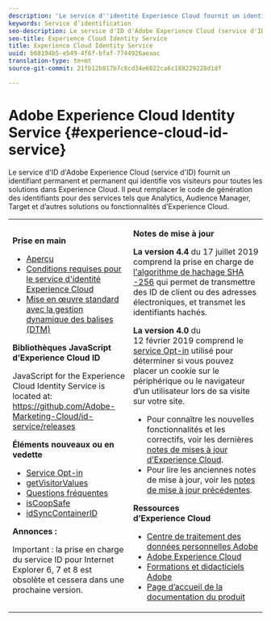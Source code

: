 ```yaml
---
description: 'Le service d''identité Experience Cloud fournit un identifiant permanent et permanent qui identifie vos visiteurs pour toutes les solutions dans Experience Cloud. '
keywords: Service d’identification
seo-description: Le service d'ID d'Adobe Experience Cloud (service d'ID) fournit un identifiant permanent et permanent qui identifie vos visiteurs pour toutes les solutions dans Experience Cloud. Il peut remplacer le code de génération des identifiants pour des services tels que Analytics, Audience Manager, Target et d’autres solutions ou fonctionnalités d’Experience Cloud.
seo-title: Experience Cloud Identity Service
title: Experience Cloud Identity Service
uuid: b68194b5-e549-4f6f-bfaf-7744926aeaac
translation-type: tm+mt
source-git-commit: 21fb12b817b7c8cd34e6022ca6c188229228d1df

---
```



# Adobe Experience Cloud Identity Service {#experience-cloud-id-service}

Le service d'ID d'Adobe Experience Cloud (service d'ID) fournit un identifiant permanent et permanent qui identifie vos visiteurs pour toutes les solutions dans Experience Cloud. Il peut remplacer le code de génération des identifiants pour des services tels que Analytics, Audience Manager, Target et d’autres solutions ou fonctionnalités d’Experience Cloud.

<table id="table_5E612F746A704FE095B809A013EE977F" class="simpletable"> 
 <tbody> 
  <tr> 
   <td colname="col1"> <p> <b>Prise en main</b> </p> <p> 
     <ul id="ul_D5EC6A54A03F4AB595B588116A7C1296"> 
      <li id="li_845F6DE25A1241439BCDCBC00459D7EB"> <a href="introduction/overview.md" format="dita" scope="local"> Aperçu </a> </li> 
      <li id="li_47F399E1D4AF4F08BD647DF01A423BA7"> <a href="reference/requirements.md" format="dita" scope="local"> Conditions requises pour le service d'identité Experience Cloud </a> </li> 
      <li id="li_CBEEE79B45644F28A52B58DDF23DAD4F"> <a href="implementation-guides/standard.md#concept-89cd0199a9634fc48644f2d61e3d2445" format="dita" scope="local">Mise en œuvre standard avec la gestion dynamique des balises (DTM)</a> </li> 
     </ul> </p> <p><b>Bibliothèques JavaScript d’Experience Cloud ID</b> </p> <p>JavaScript for the Experience Cloud Identity Service is located at: <a href="https://github.com/Adobe-Marketing-Cloud/id-service/releases" format="https" scope="external"> https://github.com/Adobe-Marketing-Cloud/id-service/releases</a> </p> <p> <b>Éléments nouveaux ou en vedette</b> </p> <p> 
     <ul id="ul_B0A25B6827734D55BB1E20D12334AC21"> 
      <li id="li_A66924F4948F4A5ABA545A89A28A6F6A"><a href="implementation-guides/opt-in-service/optin-overview.md#concept-f9b5db0d27a245fbadd3e19162319360" format="dita" scope="local"> Service Opt-in</a> </li> 
      <li id="li_92D49CB788AD478EA74BCF5328CB9A14"> <a href="library/get-set/getvisitorvalues.md#reference-b8c9e17c170c4291829a792df46ce279" format="dita" scope="local"> getVisitorValues </a> </li> 
      <li id="li_9E512C6DD15C46C3ABD06ACD60D97E4A"> <a href="faq-intro/faq-intro.md" format="dita" scope="local"> Questions fréquentes </a> </li> 
      <li id="li_B28082F3D075413D89E5AFB718657E17"> <a href="library/function-vars/coopsafe.md#reference-7fbed36f38a048d1a5883c53d430ddf4" format="dita" scope="local"> isCoopSafe </a> </li> 
      <li id="li_7744A4898EA542B9BF009D2066810050"> <a href="library/function-vars/idsyncontainerid.md#reference-5cfbed2240fa4def90f535f017a36015" format="dita" scope="local"> idSyncContainerID </a> </li> 
     </ul> </p> 
    <draft-comment> 
     <p> <b>Annonces :</b> </p> 
     <p> <p>Important : la prise en charge du service ID pour Internet Explorer 6, 7 et 8 est obsolète et cessera dans une prochaine version. </p> </p> 
    </draft-comment> </td> 
   <td colname="col2"> <p> <b>Notes de mise à jour</b> </p> <p><b>La version 4.4</b> du 17 juillet 2019 comprend la prise en charge de <a href="reference/hashing-support.md" format="dita" scope="local"> l'algorithme de hachage SHA -256</a> qui permet de transmettre des ID de client ou des adresses électroniques, et transmet les identifiants hachés.</p><p><b>La version 4.0</b> du 12 février 2019 comprend le <a href="implementation-guides/opt-in-service/optin-overview.md#concept-f9b5db0d27a245fbadd3e19162319360" format="dita" scope="local"> service Opt-in</a> utilisé pour déterminer si vous pouvez placer un cookie sur le périphérique ou le navigateur d’un utilisateur lors de sa visite sur votre site. </p> <p> 
     <ul id="ul_4F06F170F214492780C7D25A069F799F"> 
      <li id="li_45A7CD556FE44F4DAB035C736A058F36"> Pour connaître les nouvelles fonctionnalités et les correctifs, voir les dernières <a href="https://marketing.adobe.com/resources/help/en_US/whatsnew/" format="https" scope="external">notes de mises à jour d’Experience Cloud</a>. </li> 
      <li id="li_10CC4FBFEFC947CA9AD15F52D9715257">Pour lire les anciennes notes de mise à jour, voir les <a href="https://marketing-stage.adobe.com/resources/help/en_US/whatsnew/c_legacy_releases.html" format="html" scope="external">notes de mise à jour précédentes</a>. </li> 
     </ul> </p> <p> <b>Ressources d’Experience Cloud</b> </p> <p> 
     <ul id="ul_E30EC96BDC624B5591F0470D430B7F41"> 
      <li id="li_F3A5CCFAE0F247CEB41A03CA8E03106B"> <a href="http://www.adobe.com/privacy.html" format="http" scope="external"> Centre de traitement des données personnelles Adobe</a> </li> 
      <li id="li_A54C1EB170EA4B8FA6A81B90AB0C39DD"> <a href="http://www.adobe.com/marketing-cloud.html" scope="external" format="http"> Adobe Experience Cloud</a> </li> 
      <li id="li_1938F7044F544481A6CC0F45CC22B80A"> <a href="http://helpx.adobe.com/learning.html?promoid=KAUDK" scope="external" format="http"> Formations et didacticiels Adobe</a> </li> 
      <li id="li_C71459E0D1464C05B8B9387C43541F17"> <a href="https://marketing.adobe.com/resources/help/en_US/home/index.html" scope="external" format="https"> Page d’accueil de la documentation du produit</a> </li> 
     </ul> </p> </td> 
  </tr> 
 </tbody> 
</table>

